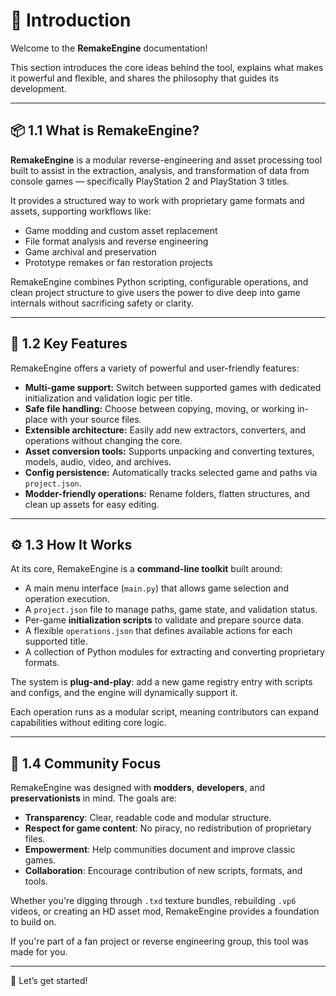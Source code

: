 # 📘 Introduction

Welcome to the **RemakeEngine** documentation!

This section introduces the core ideas behind the tool, explains what makes it powerful and flexible, and shares the philosophy that guides its development.

---

## 📦 1.1 What is RemakeEngine?

**RemakeEngine** is a modular reverse-engineering and asset processing tool built to assist in the extraction, analysis, and transformation of data from console games — specifically PlayStation 2 and PlayStation 3 titles.

It provides a structured way to work with proprietary game formats and assets, supporting workflows like:
- Game modding and custom asset replacement
- File format analysis and reverse engineering
- Game archival and preservation
- Prototype remakes or fan restoration projects

RemakeEngine combines Python scripting, configurable operations, and clean project structure to give users the power to dive deep into game internals without sacrificing safety or clarity.

---

## 🧩 1.2 Key Features

RemakeEngine offers a variety of powerful and user-friendly features:

- **Multi-game support:** Switch between supported games with dedicated initialization and validation logic per title.
- **Safe file handling:** Choose between copying, moving, or working in-place with your source files.
- **Extensible architecture:** Easily add new extractors, converters, and operations without changing the core.
- **Asset conversion tools:** Supports unpacking and converting textures, models, audio, video, and archives.
- **Config persistence:** Automatically tracks selected game and paths via `project.json`.
- **Modder-friendly operations:** Rename folders, flatten structures, and clean up assets for easy editing.

---

## ⚙️ 1.3 How It Works

At its core, RemakeEngine is a **command-line toolkit** built around:

- A main menu interface (`main.py`) that allows game selection and operation execution.
- A `project.json` file to manage paths, game state, and validation status.
- Per-game **initialization scripts** to validate and prepare source data.
- A flexible `operations.json` that defines available actions for each supported title.
- A collection of Python modules for extracting and converting proprietary formats.

The system is **plug-and-play**: add a new game registry entry with scripts and configs, and the engine will dynamically support it.

Each operation runs as a modular script, meaning contributors can expand capabilities without editing core logic.

---

## 🤝 1.4 Community Focus

RemakeEngine was designed with **modders**, **developers**, and **preservationists** in mind. The goals are:

- **Transparency**: Clear, readable code and modular structure.
- **Respect for game content**: No piracy, no redistribution of proprietary files.
- **Empowerment**: Help communities document and improve classic games.
- **Collaboration**: Encourage contribution of new scripts, formats, and tools.

Whether you're digging through `.txd` texture bundles, rebuilding `.vp6` videos, or creating an HD asset mod, RemakeEngine provides a foundation to build on.

If you're part of a fan project or reverse engineering group, this tool was made for you.

---

🎉 Let’s get started!
